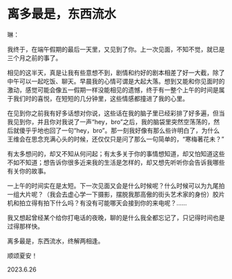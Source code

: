 # 离多最是，东西流水

琳：

我终于，在端午假期的最后一天里，又见到了你。上一次见面，不知不觉，就已是三个月之前的事了。

相见的这半天，真是让我有些意想不到，剧情和约好的剧本相差了好一大截，除了中午可以一起吃饭、聊天。早晨我的心情可谓是大起大落。想到又能和你见面时的激动，感觉可能会像五一假期一样没能相见的遗憾，终于有一整个上午的时间是属于我们时的喜悦，在短短的几分钟里，这些情感都撞进了我的心里。

在见到你之前我有好多话想对你说，这些话在我的脑子里已经彩排了好多遍，但当我见到你，并且你对我说了一声“hey，bro”之后，我的脑袋里突然空荡荡的，然后就傻乎乎地也回了一句“hey，bro”。那一刻我好像有那么些许明白了，为什么王维会在思念充满心头的时候，还仅仅只是问了那么一句简单的，“寒梅著花未？”

有太多想问的，却又不知从何问起；有太多关于你的事情想知道，却又怕知道这些不如不知道；想告诉你很多近来我的生活是怎样的，却又想先听听你会告诉我哪些有关你的故事。

一上午的时间实在是太短。下一次见面又会是什么时候呢？什么时候可以为九尾拍一组大片呢？（我会去虚心学一下摄影，摆脱我那高傲的街头艺术家的身份）胶片机和拍立得有拍下什么吗？有没有可能哪天会接到你的来电呢？……

我又想起曾经某个给你打电话的夜晚，聊的是什么我全都忘记了，只记得时间也是过得那样快。

离多最是，东西流水，终解两相逢。

顺颂夏安！

2023.6.26